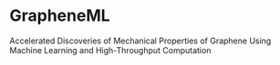# GrapheneML
Accelerated Discoveries of Mechanical Properties of Graphene Using Machine Learning and High-Throughput Computation
